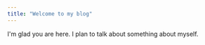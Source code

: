```yaml
---
title: "Welcome to my blog"
---
```


I'm glad you are here. I plan to talk about something about myself.
